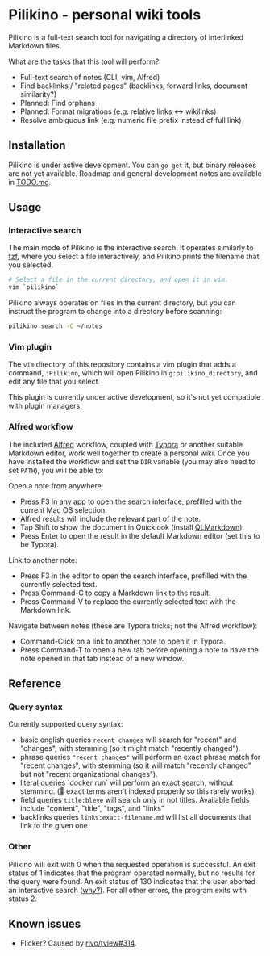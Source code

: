 # Pilikino - personal wiki tools

Pilikino is a full-text search tool for navigating a directory of interlinked Markdown files.

What are the tasks that this tool will perform?

- Full-text search of notes (CLI, vim, Alfred)
- Find backlinks / "related pages" (backlinks, forward links, document similarity?)
- Planned: Find orphans
- Planned: Format migrations (e.g. relative links <-> wikilinks)
- Resolve ambiguous link (e.g. numeric file prefix instead of full link)

## Installation

Pilikino is under active development. You can `go get` it, but binary releases are not yet available. Roadmap and general development notes are available in [TODO.md](TODO.md).

## Usage

### Interactive search

The main mode of Pilikino is the interactive search. It operates similarly to [fzf](https://github.com/junegunn/fzf), where you select a file interactively, and Pilikino prints the filename that you selected.

```bash
# Select a file in the current directory, and open it in vim.
vim `pilikino`
```

Pilikino always operates on files in the current directory, but you can instruct the program to change into a directory before scanning:

```bash
pilikino search -C ~/notes
```

### Vim plugin

The `vim` directory of this repository contains a vim plugin that adds a command, `:Pilikino`, which will open Pilikino in `g:pilikino_directory`, and edit any file that you select.

This plugin is currently under active development, so it's not yet compatible with plugin managers.

### Alfred workflow

The included [Alfred](https://www.alfredapp.com) workflow, coupled with [Typora](https://typora.io) or another suitable Markdown editor, work well together to create a personal wiki. Once you have installed the workflow and set the `DIR` variable (you may also need to set `PATH`), you will be able to:

Open a note from anywhere:

- Press F3 in any app to open the search interface, prefilled with the current Mac OS selection.
- Alfred results will include the relevant part of the note.
- Tap Shift to show the document in Quicklook (install [QLMarkdown](https://github.com/toland/qlmarkdown)).
- Press Enter to open the result in the default Markdown editor (set this to be Typora).

Link to another note:

- Press F3 in the editor to open the search interface, prefilled with the currently selected text.
- Press Command-C to copy a Markdown link to the result.
- Press Command-V to replace the currently selected text with the Markdown link.

Navigate between notes (these are Typora tricks; not the Alfred workflow):

- Command-Click on a link to another note to open it in Typora.
- Press Command-T to open a new tab before opening a note to have the note opened in that tab instead of a new window.

## Reference

### Query syntax

Currently supported query syntax:

- basic english queries `recent changes` will search for "recent" and "changes", with stemming (so it might match "recently changed").
- phrase queries `"recent changes"` will perform an exact phrase match for "recent changes", with stemming (so it will match "recently changed" but not "recent organizational changes").
- literal queries \`docker run\` will perform an exact search, without stemming. (:bug: exact terms aren't indexed properly so this rarely works)
- field queries `title:bleve` will search only in not titles. Available fields include "content", "title", "tags", and "links"
- backlinks queries `links:exact-filename.md` will list all documents that link to the given one

### Other

Pilikino will exit with 0 when the requested operation is successful. An exit status of 1 indicates that the program operated normally, but no results for the query were found. An exit status of 130 indicates that the user aborted an interactive search ([why?](https://neovim.io/doc/user/job_control.html#on_exit)). For all other errors, the program exits with status 2.

## Known issues

- Flicker? Caused by [rivo/tview#314](https://github.com/rivo/tview/issues/314).

